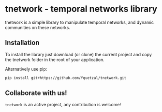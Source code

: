 # tnetwork - temporal networks library

tnetwork is a simple library to manipulate temporal networks, and dynamic communities on these networks.
## Installation

To install the library just download (or clone) the current project and copy the tnetwork folder in the root of your application.

Alternatively use pip:
```bash
pip install git+https://github.com/Yquetzal/tnetwork.git
```

## Collaborate with us!

``tnetwork`` is an active project, any contribution is welcome!

